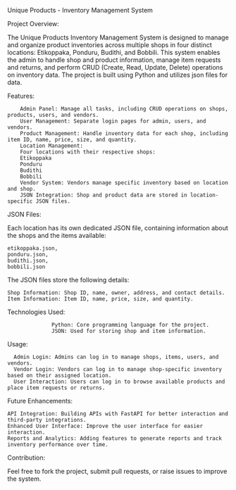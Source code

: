 Unique Products - Inventory Management System

Project Overview: 

The Unique Products Inventory Management System is designed to manage and organize product inventories across multiple shops in four distinct locations: Etikoppaka, Ponduru, Budithi, and Bobbili. 
This system enables the admin to handle shop and product information, manage item requests and returns, and perform CRUD (Create, Read, Update, Delete) operations on inventory data. 
The project is built using Python and utilizes json files for data.

Features: 

        Admin Panel: Manage all tasks, including CRUD operations on shops, products, users, and vendors.
        User Management: Separate login pages for admin, users, and vendors.
        Product Management: Handle inventory data for each shop, including item ID, name, price, size, and quantity.
        Location Management: 
        Four locations with their respective shops:
        Etikoppaka
        Ponduru
        Budithi
        Bobbili
        Vendor System: Vendors manage specific inventory based on location and shop.
        JSON Integration: Shop and product data are stored in location-specific JSON files.
        
JSON Files:

Each location has its own dedicated JSON file, containing information about the shops and the items available:

    etikoppaka.json,
    ponduru.json, 
    budithi.json,
    bobbili.json

The JSON files store the following details:

    Shop Information: Shop ID, name, owner, address, and contact details.
    Item Information: Item ID, name, price, size, and quantity.
Technologies Used:

                  Python: Core programming language for the project.
                  JSON: Used for storing shop and item information.

Usage:

      Admin Login: Admins can log in to manage shops, items, users, and vendors.
      Vendor Login: Vendors can log in to manage shop-specific inventory based on their assigned location.
      User Interaction: Users can log in to browse available products and place item requests or returns.
      
Future Enhancements:

    API Integration: Building APIs with FastAPI for better interaction and third-party integrations.
    Enhanced User Interface: Improve the user interface for easier interaction.
    Reports and Analytics: Adding features to generate reports and track inventory performance over time.
    
Contribution:

Feel free to fork the project, submit pull requests, or raise issues to improve the system.

